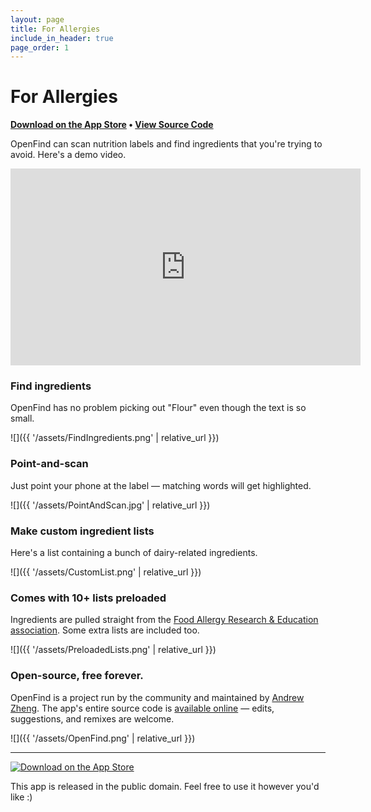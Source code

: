 ```yaml
---
layout: page
title: For Allergies
include_in_header: true
page_order: 1
---
```


# For Allergies

**[Download on the App Store](https://apps.apple.com/app/id6443969902) • [View Source Code](https://github.com/aheze/OpenFind)**

OpenFind can scan nutrition labels and find ingredients that you're trying to avoid. Here's a demo video.

<iframe width="560" height="315" src="https://www.youtube.com/embed/qljKHQNuQwU?cc_load_policy=1&cc_lang_pref=en" title="YouTube video player" frameborder="0" allow="accelerometer; autoplay; clipboard-write; encrypted-media; gyroscope; picture-in-picture" allowfullscreen></iframe>

### Find ingredients

OpenFind has no problem picking out "Flour" even though the text is so small.

![]({{ '/assets/FindIngredients.png' | relative_url }})

### Point-and-scan

Just point your phone at the label — matching words will get highlighted.

![]({{ '/assets/PointAndScan.jpg' | relative_url }})


### Make custom ingredient lists

Here's a list containing a bunch of dairy-related ingredients. 

![]({{ '/assets/CustomList.png' | relative_url }})

### Comes with 10+ lists preloaded

Ingredients are pulled straight from the [Food Allergy Research & Education association](https://www.foodallergy.org/living-food-allergies/food-allergy-essentials/common-allergens). Some extra lists are included too.

![]({{ '/assets/PreloadedLists.png' | relative_url }})

### Open-source, free forever.

OpenFind is a project run by the community and maintained by [Andrew Zheng](https://twitter.com/aheze0). The app's entire source code is [available online](https://github.com/aheze/OpenFind) — edits, suggestions, and remixes are welcome.

![]({{ '/assets/OpenFind.png' | relative_url }})

---

<a class="appStoreLink" href="https://apps.apple.com/app/id6443969902"><img class="appStore" src="{{ '/assets/AppStore.svg' | relative_url }}" alt="Download on the App Store"></a>

This app is released in the public domain. Feel free to use it however you'd like :)